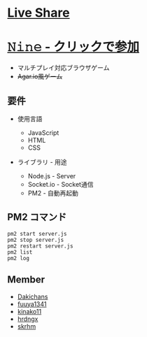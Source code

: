 # [Live Share](https://prod.liveshare.vsengsaas.visualstudio.com/join?D399E7B20350CC36AAD709162C1D5D127100)
# [𝙽𝚒𝚗𝚎 - クリックで参加](http://172.18.88.48:3000)
* マルチプレイ対応ブラウザゲーム
* ~~Agar.io風ゲーム~~

## 要件
* 使用言語
  * JavaScript
  * HTML
  * CSS

* ライブラリ - 用途
  * Node.js - Server
  * Socket.io - Socket通信
  * PM2 - 自動再起動

## PM2 コマンド
```
pm2 start server.js
pm2 stop server.js
pm2 restart server.js
pm2 list
pm2 log
```

## Member
* [Dakichans](https://github.com/Dakichans "Dakichans")
* [fuuya1341](https://github.com/fuuya1341 "fuuya1341")
* [kinako11](https://github.com/kinako11 "kinako11")
* [hrdngx](https://github.com/hrdngx "hrdngx")
* [skrhm](https://github.com/skrhm "skrhm")

